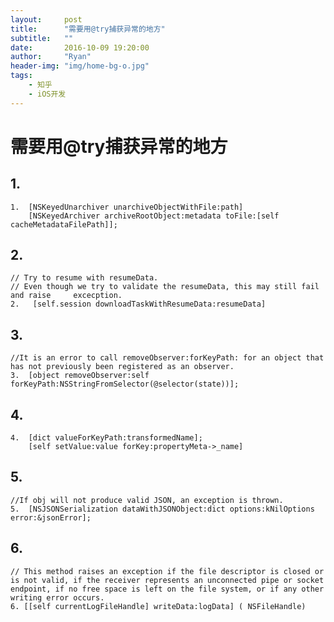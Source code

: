```yaml
---
layout:     post
title:      "需要用@try捕获异常的地方"
subtitle:   ""
date:       2016-10-09 19:20:00
author:     "Ryan"
header-img: "img/home-bg-o.jpg"
tags:
    - 知乎
    - iOS开发
---
```


# 需要用@try捕获异常的地方

## 	1.
	1. 	[NSKeyedUnarchiver unarchiveObjectWithFile:path]
      	[NSKeyedArchiver archiveRootObject:metadata toFile:[self cacheMetadataFilePath]];
##  2.
	// Try to resume with resumeData.
	// Even though we try to validate the resumeData, this may still fail and raise 	excecption.
	2.	 [self.session downloadTaskWithResumeData:resumeData]
##		3.
	//It is an error to call removeObserver:forKeyPath: for an object that has not previously been registered as an observer.
	3.	[object removeObserver:self forKeyPath:NSStringFromSelector(@selector(state))];
##		4.
	4.  [dict valueForKeyPath:transformedName];
  	 	[self setValue:value forKey:propertyMeta->_name]
##		5.
 	//If obj will not produce valid JSON, an exception is thrown.
	5.  [NSJSONSerialization dataWithJSONObject:dict options:kNilOptions error:&jsonError];
 
##		6.
	// This method raises an exception if the file descriptor is closed or is not valid, if the receiver represents an unconnected pipe or socket endpoint, if no free space is left on the file system, or if any other writing error occurs.
	6. [[self currentLogFileHandle] writeData:logData] ( NSFileHandle)